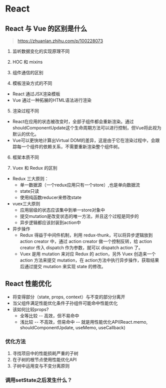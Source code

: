 # React


## React 与 Vue 的区别是什么
> https://zhuanlan.zhihu.com/p/100228073

1. 监听数据变化的实现原理不同

2. HOC 和 mixins

3. 组件通信的区别

4. 模板渲染方式的不同
  * React 通过JSX渲染模板
  * Vue 通过一种拓展的HTML语法进行渲染

5. 渲染过程不同
  * React在应用的状态被改变时，全部子组件都会重新渲染。通过shouldComponentUpdate这个生命周期方法可以进行控制，但Vue将此视为默认的优化。
  * Vue可以更快地计算出Virtual DOM的差异，这是由于它在渲染过程中，会跟踪每一个组件的依赖关系，不需要重新渲染整个组件树。
6. 框架本质不同

7. Vuex 和 Redux 的区别
  * Redux 三大原则：
    * 单一数据源（一个redux应用只有一个store）,也是单向数据流
    * state只读
    * 使用纯函数reducer来修改state
  * vuex三大原则
    * 应用层级的状态应该集中到单一store对象中
    * 提交mutation是改变状态的唯一方法，并且这个过程是同步的
    * 异步逻辑都应该封装到action中
  * 异步操作
    *  Redux 得益于中间件机制，利用 redux-thunk，可以将异步逻辑放到 action creator 中，通过 action creator 做一个控制反转，给 action creator 传入 dispatch 作为参数，就可以 dispatch action 了。 
    * Vuex 是用 mutation 来对应 Redux 的 action，另外 Vuex 创造来一个 action 方法来提交 mutation，在 action方法中执行异步操作，获取结果后通过提交 mutation 来实现 state 的修改。

## React 性能优化
* 将变得部分（state, props, context）与不变的部分分离开
* 当父组件满足性能优化条件子孙组件可能命中性能优化
* 该如何比较props?
  * 全等比较 -- 高效，但不易命中
  * 浅比较 -- 不高效，但易命中   -- 就是用性能优化API(React.memo, shouldComponentUpdate, useMemo, useCallback)

### 优化方法
1. 寻找项目中的性能损耗严重的子树
2. 在子树的根节点使用性能优化API
3. 子树中运用变与不变分离原则

### 调用setState之后发生什么？
